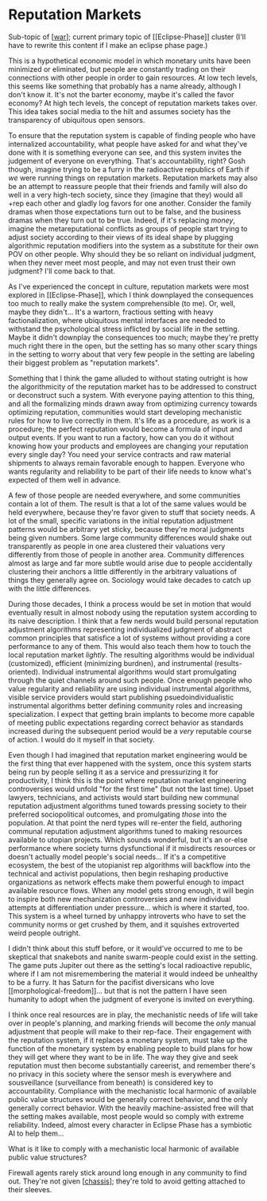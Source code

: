 # Reputation Markets

Sub-topic of [[war]]; current primary topic of [[Eclipse-Phase]] cluster
(I'll have to rewrite this content if I make an eclipse phase page.)

This is a hypothetical economic model in which monetary units have been minimized or eliminated, but people are constantly trading on their connections with other people in order to gain resources.  At low tech levels, this seems like something that probably has a name already, although I don't know it.  It's not the barter economy, maybe it's called the favor economy?  At high tech levels, the concept of reputation markets takes over.  This idea takes social media to the hilt and assumes society has the transparency of ubiquitous open sensors.

To ensure that the reputation system is capable of finding people who have internalized accountability, what people have asked for and what they've done with it is something everyone can see, and this system invites the judgement of everyone on everything.  That's accountability, right?  Gosh though, imagine trying to be a furry in the radioactive republics of Earth if *we* were running things on reputation markets.  Reputation markets may also be an attempt to reassure people that their friends and family will also do well in a very high-tech society, since they (imagine that they) would all +rep each other and gladly log favors for one another.  Consider the family dramas when those expectations turn out to be false, and the business dramas when they turn out to be true.  Indeed, if it's replacing *money*, imagine the metareputational conflicts as groups of people start trying to adjust society according to their views of its ideal shape by plugging algorithmic reputation modifiers into the system as a substitute for their own POV on other people.  Why should they be so reliant on individual judgment, when they never meet most people, and may not even trust their own judgment?  I'll come back to that.

As I've experienced the concept in culture, reputation markets were most explored in [[Eclipse-Phase]], which I think downplayed the consequences too much to really make the system comprehensible (to me).  Or, well, maybe they didn't...  It's a wartorn, fractious setting with heavy factionalization, where ubiquitous mental interfaces are needed to withstand the psychological stress inflicted by social life in the setting.  Maybe it didn't downplay the consequences too much; maybe they're pretty much right there in the open, but the setting has so many other scary things in the setting to worry about that very few people in the setting are labeling their biggest problem as "reputation markets".

Something that I think the game alluded to without stating outright is how the algorithmicity of the reputation market has to be addressed to construct or deconstruct such a system.  With everyone paying attention to this thing, and all the formalizing minds drawn away from optimizing currency towards optimizing reputation, communities would start developing mechanistic rules for how to live correctly in them.  It's life as a procedure, as work is a procedure; the perfect reputation would become a formula of input and output events.  If you want to run a factory, how can you do it without knowing how your products and employees are changing your reputation every single day?  You need your service contracts and raw material shipments to always remain favorable enough to happen.  Everyone who wants regularity and reliability to be part of their life needs to know what's expected of them well in advance.

A few of those people are needed everywhere, and some communities contain a lot of them.  The result is that a lot of the same values would be held everywhere, because they're favor given to stuff that society needs.  A lot of the small, specific variations in the initial reputation adjustment patterns would be arbitrary yet sticky, because they're moral judgments being given numbers.  Some large community differences would shake out transparently as people in one area clustered their valuations very differently from those of people in another area.  Community differences almost as large and far more subtle would arise due to people accidentally clustering their anchors a little differently in the arbitrary valuations of things they generally agree on.  Sociology would take decades to catch up with the little differences.

During those decades, I think a process would be set in motion that would eventually result in almost nobody using the reputation system according to its naive description.  I think that a few nerds would build personal reputation adjustment algorithms representing individualized judgment of abstract common principles that satisfice a lot of systems without providing a core performance to any of them.  This would also teach them how to touch the local reputation market *lightly*.  The resulting algorithms would be individual (customized), efficient (minimizing burdnen), and instrumental (results-oriented).  Individual instrumental algorithms would start promulgating through the quiet channels around such people.  Once enough people who value regularity and reliability are using individual instrumental algorithms, visible service providers would start publishing psuedoindividualistic instrumental algorithms better defining community roles and increasing specialization.  I expect that getting brain implants to become more capable of meeting public expectations regarding correct behavior as standards increased during the subsequent period would be a *very* reputable course of action.  I would do it myself in that society.

Even though I had imagined that reputation market engineering would be the first thing that ever happened with the system, once this system starts being run by people selling it as a service and pressurizing it for productivity, I think this is the point where reputation market engineering controversies would unfold "for the first time" (but not the last time).  Upset lawyers, technicians, and activists would start building new communal reputation adjustment algorithms tuned towards pressing society to their preferred sociopolitical outcomes, and promulgating *those* into the population.  At that point the nerd types will re-enter the field, authoring communal reputation adjustment algorithms tuned to making resources available to utopian projects.  Which sounds wonderful, but it's an or-else performance where society turns dysfunctional if it misdirects resources or doesn't actually model people's social needs...  If it's a competitive ecosystem, the best of the utopianist rep algorithms will backflow into the technical and activist populations, then begin reshaping productive organizations as network effects make them powerful enough to impact available resource flows.  When any model gets strong enough, it will begin to inspire both new mechanization controversies and new individual attempts at differentiation under pressure... which is where it started, too.  This system is a wheel turned by unhappy introverts who have to set the community norms or get crushed by them, and it squishes extroverted weird people outright.

I didn't think about this stuff before, or it would've occurred to me to be skeptical that snakebots and nanite swarm-people could exist in the setting.  The game puts Jupiter out there as the setting's local radioactive republic, where if I am not misremembering the material it would indeed be unhealthy to be a furry.  It has Saturn for the pacifist diversicans who love [[morphological-freedom]]... but that is not the pattern I have seen humanity to adopt when the judgment of everyone is invited on everything.

I think once real resources are in play, the mechanistic needs of life will take over in people's planning, and marking friends will become the *only* manual adjustment that people will make to their rep-face.  Their engagement with the reputation system, if it replaces a monetary system, must take up the function of the monetary system by enabling people to build plans for how they will get where they want to be in life.  The way they give and seek reputation must then become substantially careerist, and remember there's no privacy in this society where the sensor mesh is everywhere and sousveillance (surveillance from beneath) is considered key to accountability.  Compliance with the mechanistic local harmonic of available public value structures would be generally correct behavior, and the only generally correct behavior.  With the heavily machine-assisted free will that the setting makes available, most people would so comply with extreme reliability.  Indeed, almost every character in Eclipse Phase has a symbiotic AI to help them...

What is it like to comply with a mechanistic local harmonic of available public value structures?

Firewall agents rarely stick around long enough in any community to find out.  They're not given [[chassis]]; they're told to avoid getting attached to their sleeves.

[//begin]: # "Autogenerated link references for markdown compatibility"
[war]: war.md "War"
[chassis]: chassis.md "Chassis"
[//end]: # "Autogenerated link references"